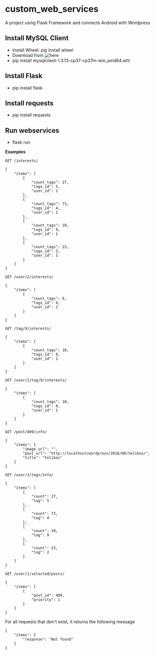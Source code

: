 # custom_web_services
A project using Flask Framework and connects Android with Wordpress
## Install MySQL Client
+ Install Wheel: pip install wheel
+ Download from ![here](https://www.lfd.uci.edu/~gohlke/pythonlibs/#mysqlclient)
+ pip install mysqlclient-1.3.13-cp37-cp37m-win_amd64.whl

## Install Flask
+ pip install flask

## Install requests
+ pip install requests

## Run webservices
+ flask run

**Examples**
```
GET /interests/ 

{
    "items": [
        {
            "count_tags": 27,
            "tags_id": 5,
            "user_id": 1
        },
        {
            "count_tags": 73,
            "tags_id": 4,
            "user_id": 1
        },
        {
            "count_tags": 10,
            "tags_id": 9,
            "user_id": 1
        },
        {
            "count_tags": 23,
            "tags_id": 2,
            "user_id": 1
        }
    ]
}
```
```
GET /user/2/interests/

{
    "items": [
        {
            "count_tags": 6,
            "tags_id": 4,
            "user_id": 2
        }
    ]
}
```
```
GET /tag/9/interests/ 

{
    "items": [
        {
            "count_tags": 10,
            "tags_id": 9,
            "user_id": 1
        }
    ]
}
```
```
GET /user/1/tag/9/interests/ 

{
    "items": [
        {
            "count_tags": 10,
            "tags_id": 9,
            "user_id": 1
        }
    ]
}
```
```
GET /post/409/info/

{
    "items": {
        "image_url": "",
        "post_url": "http://localhost/wordpress/2018/08/telikos/",
        "title": "telikos"
    }
}
```
```
GET /user/1/tags/info/ 

{
    "items": [
        {
            "count": 27,
            "tag": 5
        },
        {
            "count": 73,
            "tag": 4
        },
        {
            "count": 10,
            "tag": 9
        },
        {
            "count": 23,
            "tag": 2
        }
    ]
}

```
```
GET /user/1/selected/posts/ 

{
    "items": [
        {
            "post_id": 409,
            "priority": 1
        }
    ]
}

```
For all requests that don't exist, it returns the following message
```
{
    "items": {
        "response": "Not found"
    }
}
```